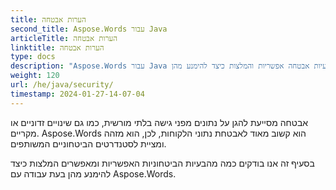 ```yaml
---
title: הערות אבטחה
second_title: Aspose.Words עבור Java
articleTitle: הערות אבטחה
linktitle: הערות אבטחה
type: docs
description: "Aspose.Words עבור Java מזהה ומציית לתקני אבטחה משותפים על מנת להבטיח רמה גבוהה של אבטחת מידע. ראה בעיות אבטחה אפשריות והמלצות כיצד להימנע מהן."
weight: 120
url: /he/java/security/
timestamp: 2024-01-27-14-07-04
---
```


אבטחה מסייעת להגן על נתונים מפני גישה בלתי מורשית, כמו גם שינויים זדוניים או מקריים. Aspose.Words הוא קשוב מאוד לאבטחת נתוני הלקוחות, לכן, הוא מזהה ומציית לסטנדרטים הביטחוניים המשותפים.

בסעיף זה אנו בודקים כמה מהבעיות הביטחוניות האפשריות ומאפשרים המלצות כיצד להימנע מהן בעת עבודה עם Aspose.Words.
